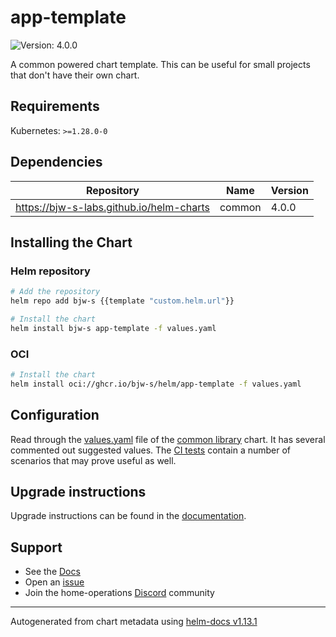 # app-template

![Version: 4.0.0](https://img.shields.io/badge/Version-4.0.0-informational?style=flat-square)

A common powered chart template. This can be useful for small projects that don't have their own chart.

## Requirements

Kubernetes: `>=1.28.0-0`

## Dependencies

| Repository | Name | Version |
|------------|------|---------|
| https://bjw-s-labs.github.io/helm-charts | common | 4.0.0 |

## Installing the Chart

### Helm repository

```bash
# Add the repository
helm repo add bjw-s {{template "custom.helm.url"}}

# Install the chart
helm install bjw-s app-template -f values.yaml
```

### OCI

```bash
# Install the chart
helm install oci://ghcr.io/bjw-s/helm/app-template -f values.yaml
```

## Configuration

Read through the [values.yaml](../../library/common/values.yaml) file of the [common library](../../library/common/) chart. It has several commented out suggested values.
The [CI tests](../../library/common-test/ci) contain a number of scenarios that may prove useful as well.

## Upgrade instructions

Upgrade instructions can be found in the [documentation](https://bjw-s-labs.github.io/helm-charts/docs/app-template/#upgrade-instructions).

## Support

- See the [Docs](http://bjw-s-labs.github.io/helm-charts/docs/)
- Open an [issue](https://github.com/bjw-s-labs/helm-charts/issues/new/choose)
- Join the home-operations [Discord](https://discord.gg/home-operations) community

----------------------------------------------
Autogenerated from chart metadata using [helm-docs v1.13.1](https://github.com/norwoodj/helm-docs/releases/v1.13.1)
